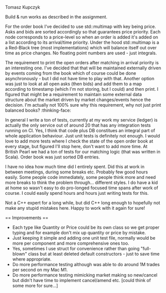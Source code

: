 Tomasz Kupczyk

Build & run works as described in the assignment.

For the order book I've decided to use std::multimap with key being price. Asks and bids are sorted accordingly so that guarantees price priority.
Each node corresponds to a price-level so when an order is added it's added on a list according to its arrival/time priority.
Under the hood std::multimap is a a Red-Black tree (most implementations) which will balance itself out over time as price changes.
No floating point numbers are used - just integrals.

The requirement to print the open orders after matching in arrival priority is an interesting one. I've decided that that will be maintained externally driven by
events coming from the book which of course could be done asynchronously - but I did not have time to play with that.
Another option was just to look at all open asks (then bids) and add them to a map according to timestamp (which I'm not storing, but I could) and then print.
I figured that might be a requirement to maintain some external data structure about the market driven by market changes/events hence the decision.
I'm actually not 100% sure why this requirement, why not just print balanced books? :thinking-face:

In general I write a ton of tests, currently at my work my service (ledger) is actually the only service out of around 20 that has any integration tests running on CI.
Yes, I think that code plus DB constitues an integral part of whole application behaviour. Just unit tests is definitely not enough.
I would love to add more tests where I check the state of the open order book at every stage, but figured I'll stop here, don't want to add more time.
At British Pearl we had a ton of tests for our matching logic (that was written in Scala). Order book was just sorted DB entries.

I have no idea how much time did I entirely spent. Did this at work in between meetings, during some breaks etc. Probably few good hours easily.
Some people code immediately, some people think more and need more breaks to think the problem through... different styles.
I do have a kid at home so wasn't easy to do pro-longed focused time spans after work of course.
I could easily spend hours and hours just writing tests for this.

Not a C++ expert for a long while, but did C++ long enough to hopefully not make any stupid mistakes here. Happy to work with it again for sure!

== Improvements ==

* Each type like Quantity or Price could be its own class so we get proper typing and for example don't mix up quantity or price by mistake.
* Just keeping it simple and adding one unit test file, normally would be more per component and more comprehensive ones too.
* Yes, sometimes I use struct for convenience rather than going "full-blown" class but at least deleted default constructors - just to save time where appropriate.
* Do more performance testing although was able to do around 1M trades per second on my Mac M1.
* Do more performance testing mimicking market making so new/cancel but didn't have time to implement cancel/amend etc.
[could think of some more for sure...]
